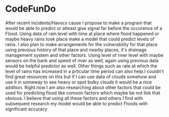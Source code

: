 # CodeFunDo
After recent incidents/Havocs cause I propose to make a program that would be able to predict or atleast give signal far before the occurence of a Flood.
Using data of rain level with time at place where flood happened or maybe heavy rains took place make a model that could predict levels of rains. I also plan to make arrangements for the vulnerability for that place using previous history of that place and nearby places, it's drainage management system and other factors. Using level of river level with maybe sensors on the bank and speed of river as well, again using previous data would be helpful predictor as well. Other things such as rate at which the level of rains has increased in a prticular time period can also help.I couldn't find great resources on this but if I can use data of clouds somehow and use it in someway to see heavy or spot bulky clouds it would be a nice addition. Right now I am also researching about other factors that could be used for predicting flood like comoon factors which maybe be not llok that obvious.
I believe that using all these factors and others I find with subsequent research my model would be able to predict Floods with significant accuracy   
